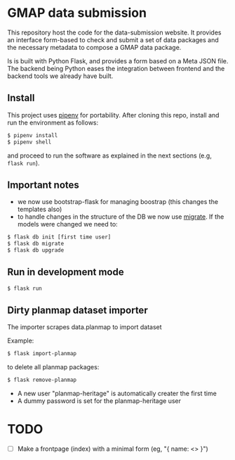 

# GMAP data submission

This repository host the code for the data-submission website.
It provides an interface form-based to check and submit a set of data packages
and the necessary metadata to compose a GMAP data package.

Is is built with Python Flask, and provides a form based on a Meta JSON file.
The backend being Python eases the integration between frontend and the backend
tools we already have built.


## Install
This project uses [pipenv](https://pypi.org/project/pipenv/) for portability.
After cloning this repo, install and run the environment as follows:

```bash
$ pipenv install
$ pipenv shell
```
and proceed to run the software as explained in the next sections (e.g, `flask run`).


## Important notes
- we now use bootstrap-flask for managing boostrap (this changes the templates also)
- to handle changes in the structure of the DB we now use [migrate](https://github.com/miguelgrinberg/Flask-Migrate). If the models were changed we need to:

```bash
$ flask db init [first time user]
$ flask db migrate
$ flask db upgrade
```

## Run in development mode

```bash
$ flask run
```


## Dirty planmap dataset importer
The importer scrapes data.planmap to import dataset

Example:
```bash
$ flask import-planmap
```

to delete all planmap packages:
```bash
$ flask remove-planmap
```

- A new user "planmap-heritage" is automatically creater the first time
- A dummy password is set for the planmap-heritage user




# TODO

- [ ] Make a frontpage (index) with a minimal form (eg, "{ name: <> }")
